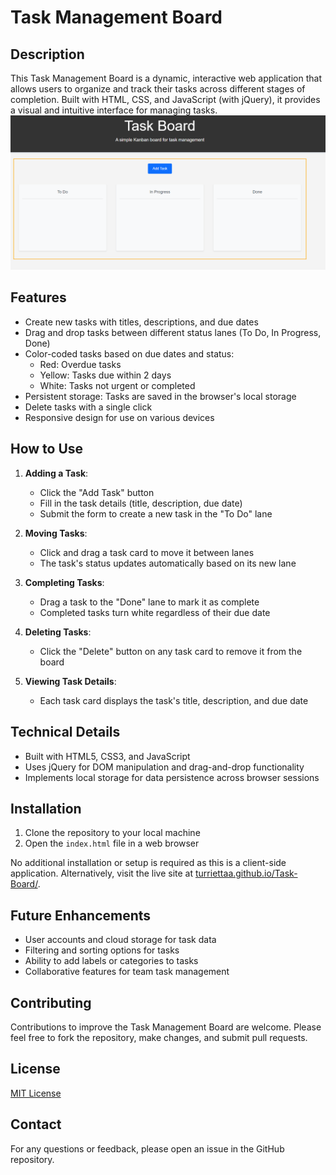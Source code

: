 # Task Management Board

## Description

This Task Management Board is a dynamic, interactive web application that allows users to organize and track their tasks across different stages of completion. Built with HTML, CSS, and JavaScript (with jQuery), it provides a visual and intuitive interface for managing tasks.
<img src="Screenshot 2024-09-13 183648.png" alt="Site Screenshot">

## Features

- Create new tasks with titles, descriptions, and due dates
- Drag and drop tasks between different status lanes (To Do, In Progress, Done)
- Color-coded tasks based on due dates and status:
  - Red: Overdue tasks
  - Yellow: Tasks due within 2 days
  - White: Tasks not urgent or completed
- Persistent storage: Tasks are saved in the browser's local storage
- Delete tasks with a single click
- Responsive design for use on various devices

## How to Use

1. **Adding a Task**:
   - Click the "Add Task" button
   - Fill in the task details (title, description, due date)
   - Submit the form to create a new task in the "To Do" lane

2. **Moving Tasks**:
   - Click and drag a task card to move it between lanes
   - The task's status updates automatically based on its new lane

3. **Completing Tasks**:
   - Drag a task to the "Done" lane to mark it as complete
   - Completed tasks turn white regardless of their due date

4. **Deleting Tasks**:
   - Click the "Delete" button on any task card to remove it from the board

5. **Viewing Task Details**:
   - Each task card displays the task's title, description, and due date

## Technical Details

- Built with HTML5, CSS3, and JavaScript
- Uses jQuery for DOM manipulation and drag-and-drop functionality
- Implements local storage for data persistence across browser sessions

## Installation

1. Clone the repository to your local machine
2. Open the `index.html` file in a web browser

No additional installation or setup is required as this is a client-side application.
Alternatively, visit the live site at [turriettaa.github.io/Task-Board/](https://turriettaa.github.io/Task-Board).

## Future Enhancements

- User accounts and cloud storage for task data
- Filtering and sorting options for tasks
- Ability to add labels or categories to tasks
- Collaborative features for team task management

## Contributing

Contributions to improve the Task Management Board are welcome. Please feel free to fork the repository, make changes, and submit pull requests.

## License

[MIT License](LICENSE.md)

## Contact

For any questions or feedback, please open an issue in the GitHub repository.
